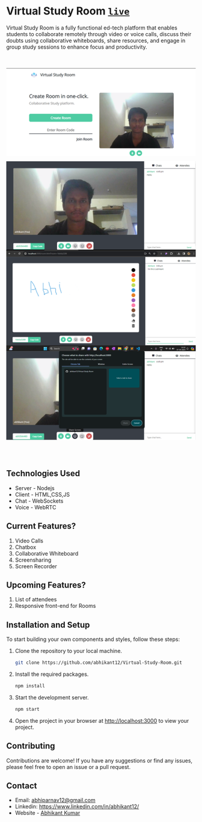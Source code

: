 # Virtual Study Room  [```live```](https://virtual-study-room.onrender.com/)

Virtual Study Room is a fully functional ed-tech platform that enables students to collaborate remotely through video or voice calls, discuss their doubts using collaborative whiteboards, share resources, and engage in group study sessions to enhance focus and productivity.

<br><br>
<img align="center" src="./public/assets/p1.png">

<img align="center" src="./public/assets/p2.png">

<img align="center" src="./public/assets/p3.png">

<img align="center" src="./public/assets/p4.png">

<br><br>

## Technologies Used 
- Server - Nodejs 
- Client - HTML,CSS,JS
- Chat - WebSockets
- Voice - WebRTC
 

## Current Features?
1. Video Calls
2. Chatbox
3. Collaborative Whiteboard
4. Screensharing
5. Screen Recorder


## Upcoming Features?
1. List of attendees
2. Responsive front-end for Rooms


## Installation and Setup

To start building your own components and styles, follow these steps:

1. Clone the repository to your local machine.
    ```sh
    git clone https://github.com/abhikant12/Virtual-Study-Room.git
    ```
1. Install the required packages.
    ```sh
    npm install
    ```

1. Start the development server.
    ```sh
    npm start
    ```
1. Open the project in your browser at [http://localhost:3000](http://localhost:3000) to view your project.
## Contributing
Contributions are welcome! If you have any suggestions or find any issues, please feel free to open an issue or a pull request. 
## Contact
- Email: abhiparnav12@gmail.com
- Linkedin: https://www.linkedin.com/in/abhikant12/
- Website - [Abhikant Kumar](https://abhikant-portfolio.netlify.app/)
